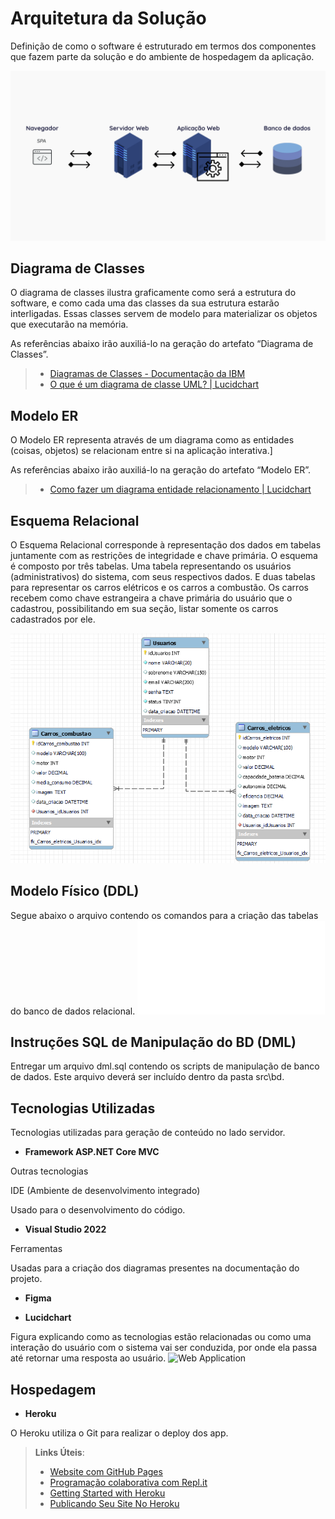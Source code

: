 # Arquitetura da Solução

Definição de como o software é estruturado em termos dos componentes que fazem parte da solução e do ambiente de hospedagem da aplicação.

![Arquitetura da Solução](img/Arquitetura_Solução.png)

## Diagrama de Classes

O diagrama de classes ilustra graficamente como será a estrutura do software, e como cada uma das classes da sua estrutura estarão interligadas. Essas classes servem de modelo para materializar os objetos que executarão na memória.

As referências abaixo irão auxiliá-lo na geração do artefato “Diagrama de Classes”.

> - [Diagramas de Classes - Documentação da IBM](https://www.ibm.com/docs/pt-br/rational-soft-arch/9.6.1?topic=diagrams-class)
> - [O que é um diagrama de classe UML? | Lucidchart](https://www.lucidchart.com/pages/pt/o-que-e-diagrama-de-classe-uml)

## Modelo ER

O Modelo ER representa através de um diagrama como as entidades (coisas, objetos) se relacionam entre si na aplicação interativa.]

As referências abaixo irão auxiliá-lo na geração do artefato “Modelo ER”.

> - [Como fazer um diagrama entidade relacionamento | Lucidchart](https://www.lucidchart.com/pages/pt/como-fazer-um-diagrama-entidade-relacionamento)

## Esquema Relacional

O Esquema Relacional corresponde à representação dos dados em tabelas juntamente com as restrições de integridade e chave primária.
O esquema é composto por três tabelas. Uma tabela representando os usuários (administrativos) do sistema, com seus respectivos dados. E duas tabelas
para representar os carros elétricos e os carros a combustão. Os carros recebem como chave estrangeira a chave primária do usuário que o cadastrou, possibilitando
em sua seção, listar somente os carros cadastrados por ele.

![Esquema Relacional](img/esquema_relacional.png)


## Modelo Físico (DDL)
Segue abaixo o arquivo contendo os comandos para a criação das tabelas do banco de dados relacional. 
![Modelo Físico DDL](src/bd/eletricharge.sql)

## Instruções SQL de Manipulação do BD (DML)

Entregar um arquivo dml.sql contendo os scripts de manipulação de banco de dados. Este arquivo deverá ser incluído dentro da pasta src\bd.

## Tecnologias Utilizadas

Tecnologias utilizadas para geração de conteúdo no lado servidor.

 - **Framework ASP.NET Core MVC** 

Outras tecnologias 

IDE (Ambiente de desenvolvimento integrado) 

Usado para o desenvolvimento do código. 

- **Visual Studio 2022** 

Ferramentas 

Usadas para a criação dos diagramas presentes na documentação do projeto. 

- **Figma** 

- **Lucidchart** 


Figura explicando como as tecnologias estão relacionadas ou como uma interação do usuário com o sistema vai ser conduzida, por onde ela passa até retornar uma resposta ao usuário.
![Web Application](https://user-images.githubusercontent.com/81269914/171063969-73541949-04d3-458b-96c9-a25b6375d656.png)


## Hospedagem

- **Heroku**

O Heroku utiliza o Git para realizar o deploy dos app.

> **Links Úteis**:
>
> - [Website com GitHub Pages](https://pages.github.com/)
> - [Programação colaborativa com Repl.it](https://repl.it/)
> - [Getting Started with Heroku](https://devcenter.heroku.com/start)
> - [Publicando Seu Site No Heroku](http://pythonclub.com.br/publicando-seu-hello-world-no-heroku.html)
